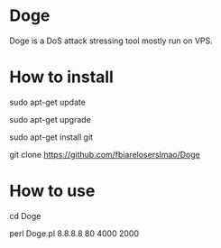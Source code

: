 # Doge
Doge is a DoS attack stressing tool mostly run on VPS.

# How to install
sudo apt-get update

sudo apt-get upgrade

sudo apt-get install git

git clone https://github.com/fbiareloserslmao/Doge

# How to use
cd Doge

perl Doge.pl 8.8.8.8 80 4000 2000
